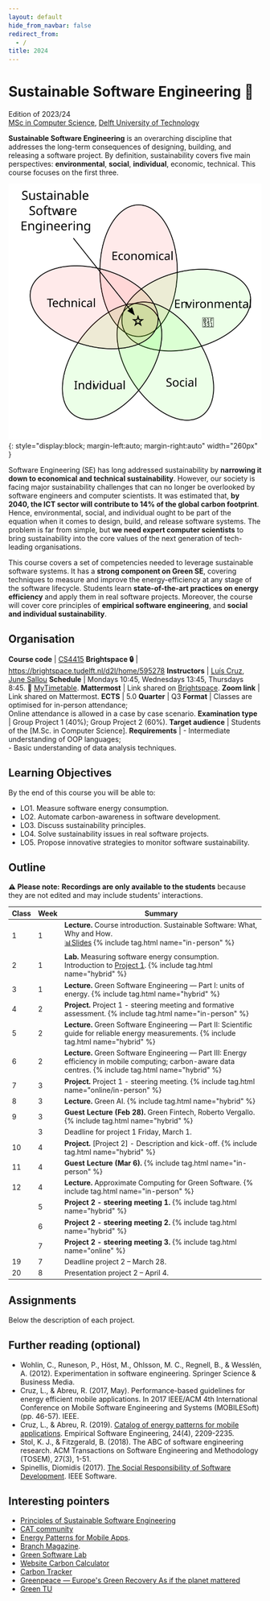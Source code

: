 ```yaml
---
layout: default
hide_from_navbar: false
redirect_from:
  - /
title: 2024
---
```


# Sustainable Software Engineering 🌱
Edition of 2023/24<br/>
[MSc in Computer Science], [Delft University of Technology]


**Sustainable Software Engineering** is an overarching discipline that addresses the long-term consequences of designing, building, and releasing a software project.
By definition, sustainability covers five main perspectives: **environmental**, **social**, **individual**, economic, technical.
This course focuses on the first three.

![Sustainability Domains](./img/domains.svg){: style="display:block; margin-left:auto; margin-right:auto" width="260px" }

Software Engineering (SE) has long addressed sustainability by **narrowing it down to economical and technical sustainability**.
However, our society is facing major sustainability challenges that can no longer be overlooked by software engineers and computer scientists.
It was estimated that, **by 2040, the ICT sector will contribute to 14% of the global carbon footprint**. Hence, environmental, social, and individual ought to be part of the equation when it comes to design, build, and release software systems.
The problem is far from simple, but **we need expert computer scientists** to bring sustainability into the core values of the next generation of tech-leading organisations.

This course covers a set of competencies needed to leverage sustainable software systems.
It has a **strong component on Green SE**, covering techniques to measure and improve the energy-efficiency at any stage of the software lifecycle.
Students learn **state-of-the-art practices on energy efficiency** and apply them in real software projects. Moreover, the course will cover core principles of **empirical software engineering**, and **social and individual sustainability**.

## Organisation

**Course code**       | [CS4415]
**Brightspace 🔒**    | <https://brightspace.tudelft.nl/d2l/home/595278>
**Instructors**       | [Luís Cruz], [June Sallou]
**Schedule**          |	Mondays 10:45, Wednesdays 13:45, Thursdays 8:45. 🔗 [MyTimetable].
**Mattermost**        | Link shared on [Brightspace](https://brightspace.tudelft.nl/d2l/home/595278).
**Zoom link**         | Link shared on Mattermost.
**ECTS** 	            | 5.0
**Quarter**           | Q3
**Format**            | Classes are optimised for in-person attendance;<br/>Online attendance is allowed in a case by case scenario.
**Examination type**  | Group Project 1 (40%); Group Project 2 (60%).
**Target audience**   |	Students of the [M.Sc. in Computer Science].
**Requirements** 	    | - Intermediate understanding of OOP languages;<br/> - Basic understanding of data analysis techniques.


## Learning Objectives

By the end of this course you will be able to:

- LO1. Measure software energy consumption.
- LO2. Automate carbon-awareness in software development.
- LO3. Discuss sustainability principles.
- LO4. Solve sustainability issues in real software projects.
- LO5. Propose innovative strategies to monitor software sustainability.

## Outline

**⚠️ Please note:** **Recordings are only available to the students** because they are not edited and may include students' interactions.


 Class | Week| Summary
-------| ----|----------|
 1     | 1   | **Lecture.** Course introduction. Sustainable Software: What, Why and How.<br/>[📊Slides][slides01]  {% include tag.html name="in-person" %}
 2     | 1   | **Lab.** Measuring software energy consumption. Introduction to [Project 1](#project1).   {% include tag.html name="hybrid" %}
 3     | 1   | **Lecture.** Green Software Engineering — Part I: units of energy. {% include tag.html name="hybrid" %}
 4     | 2   | **Project.** Project 1 - steering meeting and formative assessment. {% include tag.html name="in-person" %}
 5     | 2   | **Lecture.** Green Software Engineering — Part II: Scientific guide for reliable energy measurements. {% include tag.html name="hybrid" %}
 6     | 2   | **Lecture.** Green Software Engineering — Part III: Energy efficiency in mobile computing; carbon-aware data centres.  {% include tag.html name="hybrid" %}
 7     | 3   | **Project.** Project 1 - steering meeting. {% include tag.html name="online/in-person" %}
 8     | 3   | **Lecture.** Green AI. {% include tag.html name="hybrid" %}
 9     | 3   | **Guest Lecture (Feb 28).** Green Fintech, Roberto Vergallo. {% include tag.html name="hybrid" %} 
       | 3   | Deadline for project 1 Friday, March 1.
 10    | 4   | **Project.** [Project 2] - Description and kick-off. {% include tag.html name="hybrid" %}
 11    | 4   | **Guest Lecture (Mar 6).**  {% include tag.html name="in-person" %}  
 12    | 4   | **Lecture.** Approximate Computing for Green Software. {% include tag.html name="in-person" %}
       | 5   | **Project 2 - steering meeting 1.** {% include tag.html name="hybrid" %}
       | 6   | **Project 2 - steering meeting 2.** {% include tag.html name="hybrid" %}
       | 7   | **Project 2 - steering meeting 3.** {% include tag.html name="online" %}
 19    | 7   | Deadline project 2 – March 28.
 20    | 8   | Presentation project 2 – April 4.
 
## Assignments

Below the description of each project.

<!-- ### 🛠 **Project 1** Measuring Software Energy Consumption
{: #project1}

- Goal: Compare energy consumption in common software use cases.
  - Examples:
    - Different versions of the same app;
      - Same use case but different apps
      - Same version, same app, but different user settings (e.g., enable/disable GPU optimisation)
      - Same version, same app, but different running environment
- Blog-style report (markdown, approx 2500 words).
  - Bonus if you can automate the experiment and there is a replication package.
- Submission by pull request to the website. Instructions [here](/course_sustainableSE/2023/p1_measuring_software/).
- **Weight in final grade**: 40%
- **Steering meeting/formative assessment**: Tuesday, Feb 22
- **Deadline** Friday, Mar 3


### 🛠 Project 2 – Hacking Sustainability

- **Goal:** Solve a Sustainable Software Engineering problem.
  - Identify/Describe 1 problem that should be fixed to help enabling sustainability in the software engineering industry/community.
  - Propose a solution. It can be a tool, framework, guidelines, etc.
  - Implement the solution.
  - Validation. (Depending on the idea) (side note: the cancelled class was all about this)
  - Dissemination/social impact. (Solution should be open source, welcome contributors, post on twitter, hacker news, reddit? Tool website?)
- **Deliverables.**
  - Paper-like article. (Min 4 pages, max 10)
  - Online git repo with open source codebase and/or replication package.
  - Presentation: 7 min + 5min Q&A
- **Weight in final grade**: 60%
- **Steering meeting/formative assessments**: Every week from week 5 to 9.
- **Deadline** Friday, March 31. (Grace period until April 14).
- Submission by pull request to the website. Instructions [here](/course_sustainableSE/2023/p2_hacking_sustainability/). **⭐️(new)**

  -->

## Further reading (optional)

- Wohlin, C., Runeson, P., Höst, M., Ohlsson, M. C., Regnell, B., & Wesslén, A. (2012). Experimentation in software engineering. Springer Science & Business Media.
- Cruz, L., & Abreu, R. (2017, May). Performance-based guidelines for energy efficient mobile applications. In 2017 IEEE/ACM 4th International Conference on Mobile Software Engineering and Systems (MOBILESoft) (pp. 46-57). IEEE.
- Cruz, L., & Abreu, R. (2019). [Catalog of energy patterns for mobile applications](https://arxiv.org/abs/1901.03302). Empirical Software Engineering, 24(4), 2209-2235.
- Stol, K. J., & Fitzgerald, B. (2018). The ABC of software engineering research. ACM Transactions on Software Engineering and Methodology (TOSEM), 27(3), 1-51.
- Spinellis, Diomidis (2017). [The Social Responsibility of Software Development](https://ieeexplore.ieee.org/document/7888390). IEEE Software.

## Interesting pointers

- [Principles of Sustainable Software Engineering](https://principles.green)
- [CAT community](https://ClimateAction.tech)
- [Energy Patterns for Mobile Apps](https://tqrg.github.io/energy-patterns/).
- [Branch Magazine](https://branch.climateaction.tech).
- [Green Software Lab](https://greenlab.di.uminho.pt)
- [Website Carbon Calculator](https://www.websitecarbon.com)
- [Carbon Tracker](https://github.com/lfwa/carbontracker)
- [Greenpeace — Europe's Green Recovery As if the planet mattered](https://www.greenpeace.de/sites/www.greenpeace.de/files/publications/20201022_greenrecovery_f_es.pdf)
- [Green TU](https://www.tudelft.nl/sustainability/get-involved/greentu/)

[Delft University of Technology]: https://www.tudelft.nl
[MSc in Computer Science]: https://www.tudelft.nl/onderwijs/opleidingen/masters/cs/msc-computer-science
[Luís Cruz]: https://luiscruz.github.io
[June Sallou]: https://jnsll.github.io
[CS4415]: https://www.studiegids.tudelft.nl/a101_displayCourse.do?course_id=64344

[MyTimetable]: https://mytimetable.tudelft.nl/link?timetable.id=2021!module!01CD7133098AD9A864150E64E74F6D7F

[slides01]: https://surfdrive.surf.nl/files/index.php/s/S5mhezqxTcxwRuo

[recording01]: https://surfdrive.surf.nl/files/index.php/s/n0D3PW0sLJ3Sk3K
